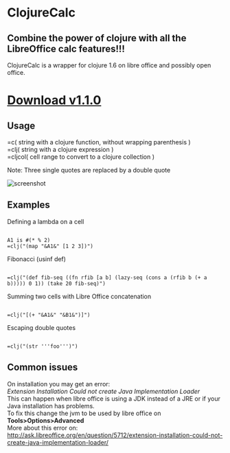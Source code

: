 ClojureCalc
====================
Combine the power of clojure with all the LibreOffice calc features!!!  
---------------------

ClojureCalc is a wrapper for clojure 1.6 on libre office and possibly open office.  

[Download v1.1.0](https://github.com/beothorn/ClojureCalc/releases/download/1.1.0/ClojureCalc.oxt)
=============


Usage  
---------------------

=c( string with a clojure function, without wrapping parenthesis )  
=clj( string with a clojure expression )  
=cljcol( cell range to convert to a clojure collection )  

Note: Three single quotes are replaced by a double quote

![screenshot](http://i.imgur.com/ePwRK5O.png "Really cool example")

Examples  
---------------------

Defining a lambda on a cell
<pre><code>
A1 is #(* % 2)
=clj("(map "&A1&" [1 2 3])")
</code></pre>

Fibonacci (usinf def)
<pre><code>
=clj("(def fib-seq ((fn rfib [a b] (lazy-seq (cons a (rfib b (+ a b))))) 0 1)) (take 20 fib-seq)")  
</code></pre>

Summing two cells with Libre Office concatenation
<pre><code>
=clj("[(+ "&A1&" "&B1&")]")  
</code></pre>

Escaping double quotes
<pre><code>
=clj("(str '''foo''')")
</code></pre>

Common issues
---------------------
On installation you may get an error:  
*Extension Installation Could not create Java Implementation Loader*  
This can happen when libre office is using a JDK instead of a JRE or if your Java installation has problems.  
To fix this change the jvm to be used by libre office on __Tools>Options>Advanced__  
More about this error on:  
http://ask.libreoffice.org/en/question/5712/extension-installation-could-not-create-java-implementation-loader/

